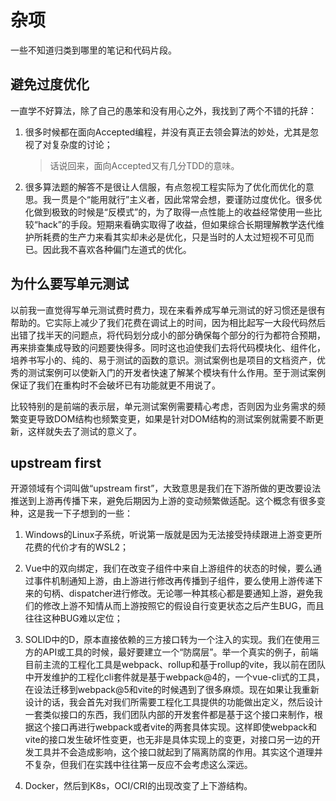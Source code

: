# 杂项

一些不知道归类到哪里的笔记和代码片段。

## 避免过度优化

一直学不好算法，除了自己的愚笨和没有用心之外，我找到了两个不错的托辞：

1. 很多时候都在面向Accepted编程，并没有真正去领会算法的妙处，尤其是忽视了对复杂度的讨论；

    > 话说回来，面向Accepted又有几分TDD的意味。

2. 很多算法题的解答不是很让人信服，有点忽视工程实际为了优化而优化的意思。我一贯是个“能用就行”主义者，因此常常会想，要谨防过度优化。很多优化做到极致的时候是“反模式”的，为了取得一点性能上的收益经常使用一些比较“hack”的手段。短期来看确实取得了收益，但如果综合长期理解教学迭代维护所耗费的生产力来看其实却未必是优化，只是当时的人太过短视不可见而已。因此我不喜欢各种偏门左道式的优化。

## 为什么要写单元测试

以前我一直觉得写单元测试费时费力，现在来看养成写单元测试的好习惯还是很有帮助的。它实际上减少了我们花费在调试上的时间，因为相比起写一大段代码然后出错了找半天的问题点，将代码划分成小的部分确保每个部分的行为都符合预期，再来排查集成导致的问题要快得多。同时这也迫使我们去将代码模块化、组件化，培养书写小的、纯的、易于测试的函数的意识。测试案例也是项目的文档资产，优秀的测试案例可以使新入门的开发者快速了解某个模块有什么作用。至于测试案例保证了我们在重构时不会破坏已有功能就更不用说了。

比较特别的是前端的表示层，单元测试案例需要精心考虑，否则因为业务需求的频繁变更导致DOM结构也频繁变更，如果是针对DOM结构的测试案例就需要不断更新，这样就失去了测试的意义了。

## upstream first

开源领域有个词叫做“upstream first”，大致意思是我们在下游所做的更改要设法推送到上游再传播下来，避免后期因为上游的变动频繁做适配。这个概念有很多变种，这是我一下子想到的一些：

1. Windows的Linux子系统，听说第一版就是因为无法接受持续跟进上游变更所花费的代价才有的WSL2；

2. Vue中的双向绑定，我们在改变子组件中来自上游组件的状态的时候，要么通过事件机制通知上游，由上游进行修改再传播到子组件，要么使用上游传递下来的句柄、dispatcher进行修改。无论哪一种其核心都是要通知上游，避免我们的修改上游不知情从而上游按照它的假设自行变更状态之后产生BUG，而且往往这种BUG难以定位；

3. SOLID中的D，原本直接依赖的三方接口转为一个注入的实现。我们在使用三方的API或工具的时候，最好要建立一个“防腐层”。举一个真实的例子，前端目前主流的工程化工具是webpack、rollup和基于rollup的vite，我以前在团队中开发维护的工程化cli套件就是基于webpack@4的，一个vue-cli式的工具，在设法迁移到webpack@5和vite的时候遇到了很多麻烦。现在如果让我重新设计的话，我会首先对我们所需要工程化工具提供的功能做出定义，然后设计一套类似接口的东西，我们团队内部的开发套件都是基于这个接口来制作，根据这个接口再进行webpack或者vite的两套具体实现。这样即使webpack和vite的接口发生破坏性变更，也无非是具体实现上的变更，对接口另一边的开发工具并不会造成影响，这个接口就起到了隔离防腐的作用。其实这个道理并不复杂，但我们在实践中往往第一反应不会考虑这么深远。

4. Docker，然后到K8s，OCI/CRI的出现改变了上下游结构。
